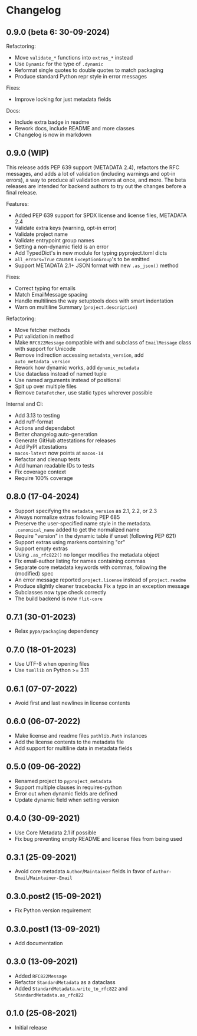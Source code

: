 # Changelog

## 0.9.0 (beta 6: 30-09-2024)

Refactoring:

- Move `validate_*` functions into `extras_*` instead
- Use `Dynamic` for the type of `.dynamic`
- Reformat single quotes to double quotes to match packaging
- Produce standard Python repr style in error messages

Fixes:

- Improve locking for just metadata fields

Docs:

- Include extra badge in readme
- Rework docs, include README and more classes
- Changelog is now in markdown

## 0.9.0 (WIP)

This release adds PEP 639 support (METADATA 2.4), refactors the RFC messages,
and adds a lot of validation (including warnings and opt-in errors), a way to
produce all validation errors at once, and more. The beta releases are intended
for backend authors to try out the changes before a final release.

Features:

- Added PEP 639 support for SPDX license and license files, METADATA 2.4
- Validate extra keys (warning, opt-in error)
- Validate project name
- Validate entrypoint group names
- Setting a non-dynamic field is an error
- Add TypedDict's in new module for typing pyproject.toml dicts
- `all_errors=True` causes `ExceptionGroup`'s to be emitted
- Support METADATA 2.1+ JSON format with new `.as_json()` method

Fixes:

- Correct typing for emails
- Match EmailMessage spacing
- Handle multilines the way setuptools does with smart indentation
- Warn on multiline Summary (`project.description`)

Refactoring:

- Move fetcher methods
- Put validation in method
- Make `RFC822Message` compatible with and subclass of `EmailMessage` class with
  support for Unicode
- Remove indirection accessing `metadata_version`, add `auto_metadata_version`
- Rework how dynamic works, add `dynamic_metadata`
- Use dataclass instead of named tuple
- Use named arguments instead of positional
- Spit up over multiple files
- Remove `DataFetcher`, use static types wherever possible

Internal and CI:

- Add 3.13 to testing
- Add ruff-format
- Actions and dependabot
- Better changelog auto-generation
- Generate GitHub attestations for releases
- Add PyPI attestations
- `macos-latest` now points at `macos-14`
- Refactor and cleanup tests
- Add human readable IDs to tests
- Fix coverage context
- Require 100% coverage

## 0.8.0 (17-04-2024)

- Support specifying the `metadata_version` as 2.1, 2.2, or 2.3
- Always normalize extras following PEP 685
- Preserve the user-specified name style in the metadata. `.canonical_name`
  added to get the normalized name
- Require "version" in the dynamic table if unset (following PEP 621)
- Support extras using markers containing "or"
- Support empty extras
- Using `.as_rfc822()` no longer modifies the metadata object
- Fix email-author listing for names containing commas
- Separate core metadata keywords with commas, following the (modified) spec
- An error message reported `project.license` instead of `project.readme`
- Produce slightly cleaner tracebacks Fix a typo in an exception message
- Subclasses now type check correctly
- The build backend is now `flit-core`

## 0.7.1 (30-01-2023)

- Relax `pypa/packaging` dependency

## 0.7.0 (18-01-2023)

- Use UTF-8 when opening files
- Use `tomllib` on Python \>= 3.11

## 0.6.1 (07-07-2022)

- Avoid first and last newlines in license contents

## 0.6.0 (06-07-2022)

- Make license and readme files `pathlib.Path` instances
- Add the license contents to the metadata file
- Add support for multiline data in metadata fields

## 0.5.0 (09-06-2022)

- Renamed project to `pyproject_metadata`
- Support multiple clauses in requires-python
- Error out when dynamic fields are defined
- Update dynamic field when setting version

## 0.4.0 (30-09-2021)

- Use Core Metadata 2.1 if possible
- Fix bug preventing empty README and license files from being used

## 0.3.1 (25-09-2021)

- Avoid core metadata `Author`/`Maintainer` fields in favor of
  `Author-Email`/`Maintainer-Email`

## 0.3.0.post2 (15-09-2021)

- Fix Python version requirement

## 0.3.0.post1 (13-09-2021)

- Add documentation

## 0.3.0 (13-09-2021)

- Added `RFC822Message`
- Refactor `StandardMetadata` as a dataclass
- Added `StandardMetadata.write_to_rfc822` and `StandardMetadata.as_rfc822`

## 0.1.0 (25-08-2021)

- Initial release
